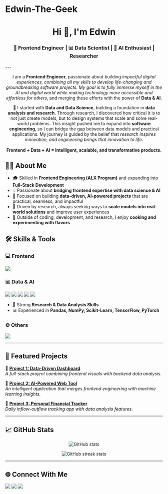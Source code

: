# Edwin-The-Geek
<!-- Profile Header -->
<h1 align="center">Hi 👋, I'm  Edwin </h1>
<h3 align="center">🚀 Frontend Engineer | 📊 Data Scientist | 🤖 AI Enthusiast | Researcher </h3>
---
<!-- Intro Section -->
<p align="center">
  I am a  <strong>Frontend Engineer</strong>, passionate about building 
  <em>impactful digital experiences, combining all my skills to develop life-changing and groundbreaking software projects. 
  My goal is to fully immerse myself in the AI and digital world while making technology more accessible and effortless for others</em>, 
  and merging these efforts with the power of <strong>Data & AI</strong>.
</p>

<p align="center">
  🌱 I started with <strong>Data and Data Science</strong>, building a foundation in 
  <strong>data analysis and research</strong>.  
  Through research, I discovered how critical it is to not just create models, but to design systems that scale and solve real-world problems.  
  This insight pushed me to expand into <strong>software engineering</strong>, so I can bridge the gap between data models and practical applications.  
  My journey is guided by the belief that <em>research inspires innovation, and engineering brings that innovation to life</em>. <br><br>
  <strong>Frontend + Data + AI = Intelligent, scalable, and transformative products.</strong>
</p>


<!-- About Me Section -->
## 👨‍💻 About Me  
- 🎓 Skilled in **Frontend Engineering (ALX Program)** and expanding into **Full-Stack Development**  
- 💡 Passionate about **bridging frontend expertise with data science & AI**  
- 📌 Focused on building **data-driven, AI-powered projects** that are practical, seamless, and impactful  
- 🔭 Driven by research, always seeking ways to **scale models into real-world solutions** and improve user experiences  
- 🍳 Outside of coding, development, and research, I enjoy **cooking and experimenting with flavors**  


<!-- Skills Section -->
## 🛠️ Skills & Tools  

### 💻 Frontend
<p>
  <img src="https://skillicons.dev/icons?i=html,css,js,react,tailwind" />
</p>

### 📊 Data & AI
<p>
  <img src="https://skillicons.dev/icons?i=python,r" />  
  <img src="https://img.shields.io/badge/-SPSS-053A78?style=flat&logo=ibm&logoColor=white" />
  <img src="https://img.shields.io/badge/-Google%20Colab-F9AB00?style=flat&logo=googlecolab&logoColor=white" />
  <img src="https://img.shields.io/badge/-Google%20Looker%20Studio-4285F4?style=flat&logo=googledatastudio&logoColor=white" />
  <img src="https://img.shields.io/badge/-Excel-217346?style=flat&logo=microsoft-excel&logoColor=white" />
</p>  

- 🔬 Strong **Research & Data Analysis Skills**  
- 📊 Experienced in **Pandas, NumPy, Scikit-Learn, TensorFlow, PyTorch**  

### ⚙️ Others
<p>
  <img src="https://skillicons.dev/icons?i=git,github,vscode" />
</p>

---

<!-- Projects Section -->
## 📂 Featured Projects  

🔹 **[Project 1: Data-Driven Dashboard](#)**  
*A full-stack project combining frontend visuals with backend data analysis.*  

🔹 **[Project 2: AI-Powered Web Tool](#)**  
*An intelligent application that merges frontend engineering with machine learning insights.*  

🔹 **[Project 3: Personal Financial Tracker](#)**  
*Daily inflow-outflow tracking app with data analysis features.*  

---

<!-- Stats Section -->
## 📈 GitHub Stats  

<p align="center">
  <img src="https://github-readme-stats.vercel.app/api?username=YOUR_GITHUB_USERNAME&show_icons=true&theme=radical" alt="GitHub stats" />
</p>

<p align="center">
  <img src="https://github-readme-streak-stats.herokuapp.com/?user=YOUR_GITHUB_USERNAME&theme=radical" alt="GitHub streak stats" />
</p>

---

<!-- Let's Connect -->
## 🌐 Connect With Me  

<p align="left">
  <a href="https://linkedin.com/in/YOUR_LINKEDIN" target="blank"><img src="https://img.shields.io/badge/-LinkedIn-blue?style=flat&logo=linkedin" /></a>
  <a href="https://twitter.com/YOUR_TWITTER" target="blank"><img src="https://img.shields.io/badge/-Twitter-black?style=flat&logo=twitter" /></a>
  <a href="mailto:YOUR_EMAIL@gmail.com" target="blank"><img src="https://img.shields.io/badge/-Gmail-red?style=flat&logo=gmail" /></a>
</p>
